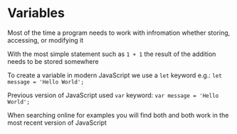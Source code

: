 # Variables

Most of the time a program needs to work with infromation whether storing, accessing, or modifying it

With the most simple statement such as `1 + 1` the result of the addition needs to be stored somewhere

To create a variable in modern JavaScript we use a `let` keyword e.g.: `let message = 'Hello World'; `

Previous version of JavaScript used `var` keyword: `var message = 'Hello World';` 

When searching online for examples you will find both and both work in the most recent version of JavaScript



